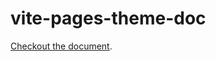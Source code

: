 # vite-pages-theme-doc

[Checkout the document](https://vitejs.github.io/vite-plugin-react-pages/official-theme).
